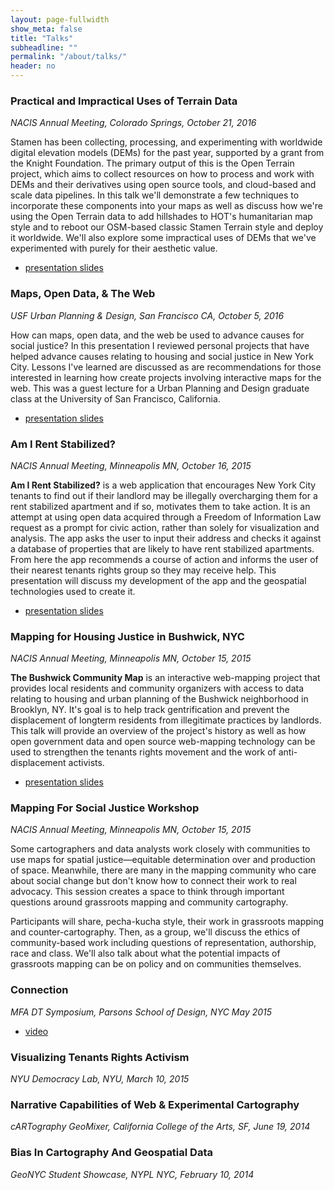 ```yaml
---
layout: page-fullwidth
show_meta: false
title: "Talks"
subheadline: ""
permalink: "/about/talks/"
header: no
---
```


### Practical and Impractical Uses of Terrain Data
*NACIS Annual Meeting, Colorado Springs, October 21, 2016*

Stamen has been collecting, processing, and experimenting with worldwide digital elevation models (DEMs) for the past year, supported by a grant from the Knight Foundation. The primary output of this is the Open Terrain project, which aims to collect resources on how to process and work with DEMs and their derivatives using open source tools, and cloud-based and scale data pipelines. In this talk we'll demonstrate a few techniques to incorporate these components into your maps as well as discuss how we're using the Open Terrain data to add hillshades to HOT's humanitarian map style and to reboot our OSM-based classic Stamen Terrain style and deploy it worldwide. We'll also explore some impractical uses of DEMs that we've experimented with purely for their aesthetic value.

- [presentation slides](https://clhenrick.github.io/presentations-nacis-2016-terrain/)


### Maps, Open Data, & The Web
*USF Urban Planning & Design, San Francisco CA, October 5, 2016*

How can maps, open data, and the web be used to advance causes for social justice? In this presentation I reviewed personal projects that have helped advance causes relating to housing and social justice in New York City. Lessons I've learned are discussed as are recommendations for those interested in learning how create projects involving interactive maps for the web. This was a guest lecture for a Urban Planning and Design graduate class at the University of San Francisco, California.

- [presentation slides]({{site.url}}{{site.baseurl}}/presentations/usf-urban-design/)


### Am I Rent Stabilized?
*NACIS Annual Meeting, Minneapolis MN, October 16, 2015*

**Am I Rent Stabilized?** is a web application that encourages New York City tenants to find out if their landlord may be illegally overcharging them for a rent stabilized apartment and if so, motivates them to take action. It is an attempt at using open data acquired through a Freedom of Information Law request as a prompt for civic action, rather than solely for visualization and analysis. The app asks the user to input their address and checks it against a database of properties that are likely to have rent stabilized apartments. From here the app recommends a course of action and informs the user of their nearest tenants rights group so they may receive help. This presentation will discuss my development of the app and the geospatial technologies used to create it.

- [presentation slides]({{site.url}}{{site.baseurl}}/presentations/am-i-rent-stabilized/)

### Mapping for Housing Justice in Bushwick, NYC
*NACIS Annual Meeting, Minneapolis MN, October 15, 2015*   

**The Bushwick Community Map** is an interactive web-mapping project that provides local residents and community organizers with access to data relating to housing and urban planning of the Bushwick neighborhood in Brooklyn, NY. It's goal is to help track gentrification and prevent the displacement of longterm residents from illegitimate practices by landlords. This talk will provide an overview of the project's history as well as how open government data and open source web-mapping technology can be used to strengthen the tenants rights movement and the work of anti-displacement activists.

- [presentation slides]({{site.url}}{{site.baseurl}}/presentations/bcm-nacis-2015/)

### Mapping For Social Justice Workshop
*NACIS Annual Meeting, Minneapolis MN, October 15, 2015*

Some cartographers and data analysts work closely with communities to use maps for spatial justice—equitable determination over and production of space. Meanwhile, there are many in the mapping community who care about social change but don't know how to connect their work to real advocacy. This session creates a space to think through important questions around grassroots mapping and community cartography.

Participants will share, pecha-kucha style, their work in grassroots mapping and counter-cartography. Then, as a group, we'll discuss the ethics of community-based work including questions of representation, authorship, race and class. We'll also talk about what the potential impacts of grassroots mapping can be on policy and on communities themselves.

### Connection
*MFA DT Symposium, Parsons School of Design, NYC May 2015*  

- [video](https://vimeo.com/album/3468048/video/130331997#t=230s)

### Visualizing Tenants Rights Activism
*NYU Democracy Lab, NYU, March 10, 2015*

### Narrative Capabilities of Web & Experimental Cartography
*cARTography GeoMixer, California College of the Arts, SF, June 19, 2014*

### Bias In Cartography And Geospatial Data
*GeoNYC Student Showcase, NYPL NYC, February 10, 2014*
